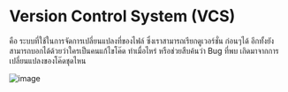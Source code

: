 # Version Control System (VCS)

คือ ระบบที่ใช้ในการจัดการเปลี่ยนแปลงที่ของไฟล์ ซึ่งเราสามารถเรียกดูเวอร์ชั่น ก่อนๆได้ อีกทั้งยังสามารถบอกได้ด้วยว่าใครเป็นคนแก้ไขโค๊ด ทำเมื่อไหร่ หรือช่วยสืบค้นว่า Bug ที่พบ เกิดมาจากการเปลี่ยนแปลงของโค๊ดชุดไหน

![image](https://dl.dropboxusercontent.com/u/8219468/git/138_Version_Control-1306631688.png)
